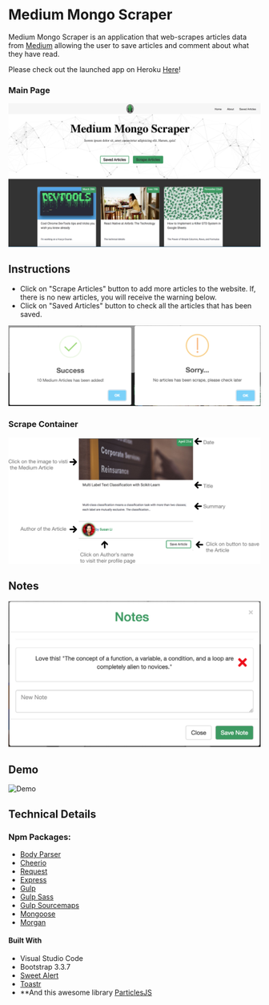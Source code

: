 # Medium Mongo Scraper 

Medium Mongo Scraper is an application that web-scrapes articles data from [Medium](medium.com) allowing the user to save articles and comment about what they have read.

Please check out the launched app on Heroku [Here](https://majestic-bryce-canyon-84060.herokuapp.com/)!

### Main Page 
![mainpage](public/assets/images/mainPage.png)

## Instructions
* Click on "Scrape Articles" button to add more articles to the website. If, there is no new articles, you will receive the warning below.
* Click on "Saved Articles" button to check all the articles that has been saved.

![scrapePopup](public/assets/images/scrapeConf.png)

### Scrape Container 
![scrapeInfo](public/assets/images/scrapeInfo.png)

## Notes
![notes](public/assets/images/notes.png)

## Demo
![Demo](public/assets/images/demo.gif)

## Technical Details

### Npm Packages:
* [Body Parser](https://www.npmjs.com/package/body-parser)
* [Cheerio](https://www.npmjs.com/package/cheerio)
* [Request](https://www.npmjs.com/package/request)
* [Express](https://www.npmjs.com/package/express)
* [Gulp](https://www.npmjs.com/package/gulp)
* [Gulp Sass](https://www.npmjs.com/package/gulp-sass)
* [Gulp Sourcemaps](https://www.npmjs.com/package/gulp-sourcemaps)
* [Mongoose](https://www.npmjs.com/package/mongoose)
* [Morgan](https://www.npmjs.com/package/morgan)

#### Built With 

* Visual Studio Code
* Bootstrap 3.3.7 
* [Sweet Alert](https://sweetalert.js.org/guides/)
* [Toastr](https://github.com/CodeSeven/toastr)
* **And this awesome library [ParticlesJS](https://vincentgarreau.com/particles.js/)




